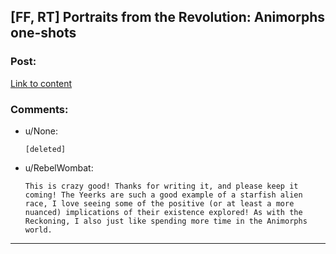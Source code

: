 ## [FF, RT] Portraits from the Revolution: Animorphs one-shots

### Post:

[Link to content](http://archiveofourown.org/series/200554)

### Comments:

- u/None:
  ```
  [deleted]
  ```

- u/RebelWombat:
  ```
  This is crazy good! Thanks for writing it, and please keep it coming! The Yeerks are such a good example of a starfish alien race, I love seeing some of the positive (or at least a more nuanced) implications of their existence explored! As with the Reckoning, I also just like spending more time in the Animorphs world.
  ```

---

